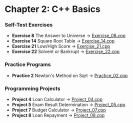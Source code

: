# Chapter 2: C++ Basics

### Self-Test Exercises
- **Exercise 8** The Answer to Universe → [Exercise_08.cpp](Exercise_08.cpp)
- **Exercise 14** Square Root Table → [Exercise_14.cpp](Exercise_14.cpp)
- **Exercise 21** Low/High Score → [Exercise_21.cpp](Exercise_21.cpp)
- **Exercise 22** Solvent or Bankrupt → [Exercise_22.cpp](Exercise_22.cpp)

### Practice Programs
- **Practice 2** Newton's Method on Sqrt → [Practice_02.cpp](Practice_02.cpp)

### Programming Projects
- **Project 4** Loan Calculator → [Project_04.cpp](Project_04.cpp)
- **Project 5** Exam Result Determination → [Project_05.cpp](Project_05.cpp)
- **Project 7** Budget Calculator → [Project_07.cpp](Project_07.cpp)
- **Project 8** Loan Repayment → [Project_08.cpp](Project_08.cpp)
